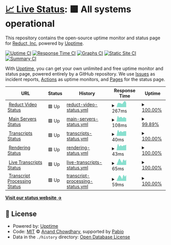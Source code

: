 # [📈 Live Status](https://reduct-inc.github.io/reduct-status): <!--live status--> **🟩 All systems operational**

This repository contains the open-source uptime monitor and status page for [Reduct, Inc](https://reduct-inc.github.io/reduct-status), powered by [Upptime](https://github.com/upptime/upptime).

[![Uptime CI](https://github.com/reduct-inc/reduct-status/workflows/Uptime%20CI/badge.svg)](https://github.com/reduct-inc/reduct-status/actions?query=workflow%3A%22Uptime+CI%22)
[![Response Time CI](https://github.com/reduct-inc/reduct-status/workflows/Response%20Time%20CI/badge.svg)](https://github.com/reduct-inc/reduct-status/actions?query=workflow%3A%22Response+Time+CI%22)
[![Graphs CI](https://github.com/reduct-inc/reduct-status/workflows/Graphs%20CI/badge.svg)](https://github.com/reduct-inc/reduct-status/actions?query=workflow%3A%22Graphs+CI%22)
[![Static Site CI](https://github.com/reduct-inc/reduct-status/workflows/Static%20Site%20CI/badge.svg)](https://github.com/reduct-inc/reduct-status/actions?query=workflow%3A%22Static+Site+CI%22)
[![Summary CI](https://github.com/reduct-inc/reduct-status/workflows/Summary%20CI/badge.svg)](https://github.com/reduct-inc/reduct-status/actions?query=workflow%3A%22Summary+CI%22)

With [Upptime](https://upptime.js.org), you can get your own unlimited and free uptime monitor and status page, powered entirely by a GitHub repository. We use [Issues](https://github.com/reduct-inc/reduct-status/issues) as incident reports, [Actions](https://github.com/reduct-inc/reduct-status/actions) as uptime monitors, and [Pages](https://reduct-inc.github.io/reduct-status) for the status page.

<!--start: status pages-->
<!-- This summary is generated by Upptime (https://github.com/upptime/upptime) -->
<!-- Do not edit this manually, your changes will be overwritten -->
<!-- prettier-ignore -->
| URL | Status | History | Response Time | Uptime |
| --- | ------ | ------- | ------------- | ------ |
| <img alt="" src="https://icons.duckduckgo.com/ip3/app.reduct.video.ico" height="13"> [Reduct Video Status](https://app.reduct.video) | 🟩 Up | [reduct-video-status.yml](https://github.com/reduct-inc/reduct-status/commits/HEAD/history/reduct-video-status.yml) | <details><summary><img alt="Response time graph" src="./graphs/reduct-video-status/response-time-week.png" height="20"> 267ms</summary><br><a href="https://status.reduct.video/history/reduct-video-status"><img alt="Response time 358" src="https://img.shields.io/endpoint?url=https%3A%2F%2Fraw.githubusercontent.com%2Freduct-inc%2Freduct-status%2FHEAD%2Fapi%2Freduct-video-status%2Fresponse-time.json"></a><br><a href="https://status.reduct.video/history/reduct-video-status"><img alt="24-hour response time 439" src="https://img.shields.io/endpoint?url=https%3A%2F%2Fraw.githubusercontent.com%2Freduct-inc%2Freduct-status%2FHEAD%2Fapi%2Freduct-video-status%2Fresponse-time-day.json"></a><br><a href="https://status.reduct.video/history/reduct-video-status"><img alt="7-day response time 267" src="https://img.shields.io/endpoint?url=https%3A%2F%2Fraw.githubusercontent.com%2Freduct-inc%2Freduct-status%2FHEAD%2Fapi%2Freduct-video-status%2Fresponse-time-week.json"></a><br><a href="https://status.reduct.video/history/reduct-video-status"><img alt="30-day response time 276" src="https://img.shields.io/endpoint?url=https%3A%2F%2Fraw.githubusercontent.com%2Freduct-inc%2Freduct-status%2FHEAD%2Fapi%2Freduct-video-status%2Fresponse-time-month.json"></a><br><a href="https://status.reduct.video/history/reduct-video-status"><img alt="1-year response time 358" src="https://img.shields.io/endpoint?url=https%3A%2F%2Fraw.githubusercontent.com%2Freduct-inc%2Freduct-status%2FHEAD%2Fapi%2Freduct-video-status%2Fresponse-time-year.json"></a></details> | <details><summary><a href="https://status.reduct.video/history/reduct-video-status">100.00%</a></summary><a href="https://status.reduct.video/history/reduct-video-status"><img alt="All-time uptime 100.00%" src="https://img.shields.io/endpoint?url=https%3A%2F%2Fraw.githubusercontent.com%2Freduct-inc%2Freduct-status%2FHEAD%2Fapi%2Freduct-video-status%2Fuptime.json"></a><br><a href="https://status.reduct.video/history/reduct-video-status"><img alt="24-hour uptime 100.00%" src="https://img.shields.io/endpoint?url=https%3A%2F%2Fraw.githubusercontent.com%2Freduct-inc%2Freduct-status%2FHEAD%2Fapi%2Freduct-video-status%2Fuptime-day.json"></a><br><a href="https://status.reduct.video/history/reduct-video-status"><img alt="7-day uptime 100.00%" src="https://img.shields.io/endpoint?url=https%3A%2F%2Fraw.githubusercontent.com%2Freduct-inc%2Freduct-status%2FHEAD%2Fapi%2Freduct-video-status%2Fuptime-week.json"></a><br><a href="https://status.reduct.video/history/reduct-video-status"><img alt="30-day uptime 100.00%" src="https://img.shields.io/endpoint?url=https%3A%2F%2Fraw.githubusercontent.com%2Freduct-inc%2Freduct-status%2FHEAD%2Fapi%2Freduct-video-status%2Fuptime-month.json"></a><br><a href="https://status.reduct.video/history/reduct-video-status"><img alt="1-year uptime 100.00%" src="https://img.shields.io/endpoint?url=https%3A%2F%2Fraw.githubusercontent.com%2Freduct-inc%2Freduct-status%2FHEAD%2Fapi%2Freduct-video-status%2Fuptime-year.json"></a></details>
| <img alt="" src="https://icons.duckduckgo.com/ip3/app.reduct.video.ico" height="13"> [Main Servers Status](https://app.reduct.video/x/status) | 🟩 Up | [main-servers-status.yml](https://github.com/reduct-inc/reduct-status/commits/HEAD/history/main-servers-status.yml) | <details><summary><img alt="Response time graph" src="./graphs/main-servers-status/response-time-week.png" height="20"> 108ms</summary><br><a href="https://status.reduct.video/history/main-servers-status"><img alt="Response time 138" src="https://img.shields.io/endpoint?url=https%3A%2F%2Fraw.githubusercontent.com%2Freduct-inc%2Freduct-status%2FHEAD%2Fapi%2Fmain-servers-status%2Fresponse-time.json"></a><br><a href="https://status.reduct.video/history/main-servers-status"><img alt="24-hour response time 607" src="https://img.shields.io/endpoint?url=https%3A%2F%2Fraw.githubusercontent.com%2Freduct-inc%2Freduct-status%2FHEAD%2Fapi%2Fmain-servers-status%2Fresponse-time-day.json"></a><br><a href="https://status.reduct.video/history/main-servers-status"><img alt="7-day response time 108" src="https://img.shields.io/endpoint?url=https%3A%2F%2Fraw.githubusercontent.com%2Freduct-inc%2Freduct-status%2FHEAD%2Fapi%2Fmain-servers-status%2Fresponse-time-week.json"></a><br><a href="https://status.reduct.video/history/main-servers-status"><img alt="30-day response time 150" src="https://img.shields.io/endpoint?url=https%3A%2F%2Fraw.githubusercontent.com%2Freduct-inc%2Freduct-status%2FHEAD%2Fapi%2Fmain-servers-status%2Fresponse-time-month.json"></a><br><a href="https://status.reduct.video/history/main-servers-status"><img alt="1-year response time 138" src="https://img.shields.io/endpoint?url=https%3A%2F%2Fraw.githubusercontent.com%2Freduct-inc%2Freduct-status%2FHEAD%2Fapi%2Fmain-servers-status%2Fresponse-time-year.json"></a></details> | <details><summary><a href="https://status.reduct.video/history/main-servers-status">99.89%</a></summary><a href="https://status.reduct.video/history/main-servers-status"><img alt="All-time uptime 99.98%" src="https://img.shields.io/endpoint?url=https%3A%2F%2Fraw.githubusercontent.com%2Freduct-inc%2Freduct-status%2FHEAD%2Fapi%2Fmain-servers-status%2Fuptime.json"></a><br><a href="https://status.reduct.video/history/main-servers-status"><img alt="24-hour uptime 100.00%" src="https://img.shields.io/endpoint?url=https%3A%2F%2Fraw.githubusercontent.com%2Freduct-inc%2Freduct-status%2FHEAD%2Fapi%2Fmain-servers-status%2Fuptime-day.json"></a><br><a href="https://status.reduct.video/history/main-servers-status"><img alt="7-day uptime 99.89%" src="https://img.shields.io/endpoint?url=https%3A%2F%2Fraw.githubusercontent.com%2Freduct-inc%2Freduct-status%2FHEAD%2Fapi%2Fmain-servers-status%2Fuptime-week.json"></a><br><a href="https://status.reduct.video/history/main-servers-status"><img alt="30-day uptime 99.96%" src="https://img.shields.io/endpoint?url=https%3A%2F%2Fraw.githubusercontent.com%2Freduct-inc%2Freduct-status%2FHEAD%2Fapi%2Fmain-servers-status%2Fuptime-month.json"></a><br><a href="https://status.reduct.video/history/main-servers-status"><img alt="1-year uptime 99.98%" src="https://img.shields.io/endpoint?url=https%3A%2F%2Fraw.githubusercontent.com%2Freduct-inc%2Freduct-status%2FHEAD%2Fapi%2Fmain-servers-status%2Fuptime-year.json"></a></details>
| <img alt="" src="https://icons.duckduckgo.com/ip3/app.reduct.video.ico" height="13"> [Transcripts Status](https://app.reduct.video/x/tsss/status) | 🟩 Up | [transcripts-status.yml](https://github.com/reduct-inc/reduct-status/commits/HEAD/history/transcripts-status.yml) | <details><summary><img alt="Response time graph" src="./graphs/transcripts-status/response-time-week.png" height="20"> 40ms</summary><br><a href="https://status.reduct.video/history/transcripts-status"><img alt="Response time 41" src="https://img.shields.io/endpoint?url=https%3A%2F%2Fraw.githubusercontent.com%2Freduct-inc%2Freduct-status%2FHEAD%2Fapi%2Ftranscripts-status%2Fresponse-time.json"></a><br><a href="https://status.reduct.video/history/transcripts-status"><img alt="24-hour response time 36" src="https://img.shields.io/endpoint?url=https%3A%2F%2Fraw.githubusercontent.com%2Freduct-inc%2Freduct-status%2FHEAD%2Fapi%2Ftranscripts-status%2Fresponse-time-day.json"></a><br><a href="https://status.reduct.video/history/transcripts-status"><img alt="7-day response time 40" src="https://img.shields.io/endpoint?url=https%3A%2F%2Fraw.githubusercontent.com%2Freduct-inc%2Freduct-status%2FHEAD%2Fapi%2Ftranscripts-status%2Fresponse-time-week.json"></a><br><a href="https://status.reduct.video/history/transcripts-status"><img alt="30-day response time 39" src="https://img.shields.io/endpoint?url=https%3A%2F%2Fraw.githubusercontent.com%2Freduct-inc%2Freduct-status%2FHEAD%2Fapi%2Ftranscripts-status%2Fresponse-time-month.json"></a><br><a href="https://status.reduct.video/history/transcripts-status"><img alt="1-year response time 41" src="https://img.shields.io/endpoint?url=https%3A%2F%2Fraw.githubusercontent.com%2Freduct-inc%2Freduct-status%2FHEAD%2Fapi%2Ftranscripts-status%2Fresponse-time-year.json"></a></details> | <details><summary><a href="https://status.reduct.video/history/transcripts-status">100.00%</a></summary><a href="https://status.reduct.video/history/transcripts-status"><img alt="All-time uptime 100.00%" src="https://img.shields.io/endpoint?url=https%3A%2F%2Fraw.githubusercontent.com%2Freduct-inc%2Freduct-status%2FHEAD%2Fapi%2Ftranscripts-status%2Fuptime.json"></a><br><a href="https://status.reduct.video/history/transcripts-status"><img alt="24-hour uptime 100.00%" src="https://img.shields.io/endpoint?url=https%3A%2F%2Fraw.githubusercontent.com%2Freduct-inc%2Freduct-status%2FHEAD%2Fapi%2Ftranscripts-status%2Fuptime-day.json"></a><br><a href="https://status.reduct.video/history/transcripts-status"><img alt="7-day uptime 100.00%" src="https://img.shields.io/endpoint?url=https%3A%2F%2Fraw.githubusercontent.com%2Freduct-inc%2Freduct-status%2FHEAD%2Fapi%2Ftranscripts-status%2Fuptime-week.json"></a><br><a href="https://status.reduct.video/history/transcripts-status"><img alt="30-day uptime 100.00%" src="https://img.shields.io/endpoint?url=https%3A%2F%2Fraw.githubusercontent.com%2Freduct-inc%2Freduct-status%2FHEAD%2Fapi%2Ftranscripts-status%2Fuptime-month.json"></a><br><a href="https://status.reduct.video/history/transcripts-status"><img alt="1-year uptime 100.00%" src="https://img.shields.io/endpoint?url=https%3A%2F%2Fraw.githubusercontent.com%2Freduct-inc%2Freduct-status%2FHEAD%2Fapi%2Ftranscripts-status%2Fuptime-year.json"></a></details>
| <img alt="" src="https://icons.duckduckgo.com/ip3/app.reduct.video.ico" height="13"> [Rendering Status](https://app.reduct.video/x/render/status) | 🟩 Up | [rendering-status.yml](https://github.com/reduct-inc/reduct-status/commits/HEAD/history/rendering-status.yml) | <details><summary><img alt="Response time graph" src="./graphs/rendering-status/response-time-week.png" height="20"> 43ms</summary><br><a href="https://status.reduct.video/history/rendering-status"><img alt="Response time 226" src="https://img.shields.io/endpoint?url=https%3A%2F%2Fraw.githubusercontent.com%2Freduct-inc%2Freduct-status%2FHEAD%2Fapi%2Frendering-status%2Fresponse-time.json"></a><br><a href="https://status.reduct.video/history/rendering-status"><img alt="24-hour response time 42" src="https://img.shields.io/endpoint?url=https%3A%2F%2Fraw.githubusercontent.com%2Freduct-inc%2Freduct-status%2FHEAD%2Fapi%2Frendering-status%2Fresponse-time-day.json"></a><br><a href="https://status.reduct.video/history/rendering-status"><img alt="7-day response time 43" src="https://img.shields.io/endpoint?url=https%3A%2F%2Fraw.githubusercontent.com%2Freduct-inc%2Freduct-status%2FHEAD%2Fapi%2Frendering-status%2Fresponse-time-week.json"></a><br><a href="https://status.reduct.video/history/rendering-status"><img alt="30-day response time 342" src="https://img.shields.io/endpoint?url=https%3A%2F%2Fraw.githubusercontent.com%2Freduct-inc%2Freduct-status%2FHEAD%2Fapi%2Frendering-status%2Fresponse-time-month.json"></a><br><a href="https://status.reduct.video/history/rendering-status"><img alt="1-year response time 226" src="https://img.shields.io/endpoint?url=https%3A%2F%2Fraw.githubusercontent.com%2Freduct-inc%2Freduct-status%2FHEAD%2Fapi%2Frendering-status%2Fresponse-time-year.json"></a></details> | <details><summary><a href="https://status.reduct.video/history/rendering-status">100.00%</a></summary><a href="https://status.reduct.video/history/rendering-status"><img alt="All-time uptime 100.00%" src="https://img.shields.io/endpoint?url=https%3A%2F%2Fraw.githubusercontent.com%2Freduct-inc%2Freduct-status%2FHEAD%2Fapi%2Frendering-status%2Fuptime.json"></a><br><a href="https://status.reduct.video/history/rendering-status"><img alt="24-hour uptime 100.00%" src="https://img.shields.io/endpoint?url=https%3A%2F%2Fraw.githubusercontent.com%2Freduct-inc%2Freduct-status%2FHEAD%2Fapi%2Frendering-status%2Fuptime-day.json"></a><br><a href="https://status.reduct.video/history/rendering-status"><img alt="7-day uptime 100.00%" src="https://img.shields.io/endpoint?url=https%3A%2F%2Fraw.githubusercontent.com%2Freduct-inc%2Freduct-status%2FHEAD%2Fapi%2Frendering-status%2Fuptime-week.json"></a><br><a href="https://status.reduct.video/history/rendering-status"><img alt="30-day uptime 100.00%" src="https://img.shields.io/endpoint?url=https%3A%2F%2Fraw.githubusercontent.com%2Freduct-inc%2Freduct-status%2FHEAD%2Fapi%2Frendering-status%2Fuptime-month.json"></a><br><a href="https://status.reduct.video/history/rendering-status"><img alt="1-year uptime 100.00%" src="https://img.shields.io/endpoint?url=https%3A%2F%2Fraw.githubusercontent.com%2Freduct-inc%2Freduct-status%2FHEAD%2Fapi%2Frendering-status%2Fuptime-year.json"></a></details>
| <img alt="" src="https://icons.duckduckgo.com/ip3/app.reduct.video.ico" height="13"> [Live Transcripts Status](https://app.reduct.video/x/live-transcription/status) | 🟩 Up | [live-transcripts-status.yml](https://github.com/reduct-inc/reduct-status/commits/HEAD/history/live-transcripts-status.yml) | <details><summary><img alt="Response time graph" src="./graphs/live-transcripts-status/response-time-week.png" height="20"> 65ms</summary><br><a href="https://status.reduct.video/history/live-transcripts-status"><img alt="Response time 61" src="https://img.shields.io/endpoint?url=https%3A%2F%2Fraw.githubusercontent.com%2Freduct-inc%2Freduct-status%2FHEAD%2Fapi%2Flive-transcripts-status%2Fresponse-time.json"></a><br><a href="https://status.reduct.video/history/live-transcripts-status"><img alt="24-hour response time 73" src="https://img.shields.io/endpoint?url=https%3A%2F%2Fraw.githubusercontent.com%2Freduct-inc%2Freduct-status%2FHEAD%2Fapi%2Flive-transcripts-status%2Fresponse-time-day.json"></a><br><a href="https://status.reduct.video/history/live-transcripts-status"><img alt="7-day response time 65" src="https://img.shields.io/endpoint?url=https%3A%2F%2Fraw.githubusercontent.com%2Freduct-inc%2Freduct-status%2FHEAD%2Fapi%2Flive-transcripts-status%2Fresponse-time-week.json"></a><br><a href="https://status.reduct.video/history/live-transcripts-status"><img alt="30-day response time 62" src="https://img.shields.io/endpoint?url=https%3A%2F%2Fraw.githubusercontent.com%2Freduct-inc%2Freduct-status%2FHEAD%2Fapi%2Flive-transcripts-status%2Fresponse-time-month.json"></a><br><a href="https://status.reduct.video/history/live-transcripts-status"><img alt="1-year response time 61" src="https://img.shields.io/endpoint?url=https%3A%2F%2Fraw.githubusercontent.com%2Freduct-inc%2Freduct-status%2FHEAD%2Fapi%2Flive-transcripts-status%2Fresponse-time-year.json"></a></details> | <details><summary><a href="https://status.reduct.video/history/live-transcripts-status">100.00%</a></summary><a href="https://status.reduct.video/history/live-transcripts-status"><img alt="All-time uptime 100.00%" src="https://img.shields.io/endpoint?url=https%3A%2F%2Fraw.githubusercontent.com%2Freduct-inc%2Freduct-status%2FHEAD%2Fapi%2Flive-transcripts-status%2Fuptime.json"></a><br><a href="https://status.reduct.video/history/live-transcripts-status"><img alt="24-hour uptime 100.00%" src="https://img.shields.io/endpoint?url=https%3A%2F%2Fraw.githubusercontent.com%2Freduct-inc%2Freduct-status%2FHEAD%2Fapi%2Flive-transcripts-status%2Fuptime-day.json"></a><br><a href="https://status.reduct.video/history/live-transcripts-status"><img alt="7-day uptime 100.00%" src="https://img.shields.io/endpoint?url=https%3A%2F%2Fraw.githubusercontent.com%2Freduct-inc%2Freduct-status%2FHEAD%2Fapi%2Flive-transcripts-status%2Fuptime-week.json"></a><br><a href="https://status.reduct.video/history/live-transcripts-status"><img alt="30-day uptime 100.00%" src="https://img.shields.io/endpoint?url=https%3A%2F%2Fraw.githubusercontent.com%2Freduct-inc%2Freduct-status%2FHEAD%2Fapi%2Flive-transcripts-status%2Fuptime-month.json"></a><br><a href="https://status.reduct.video/history/live-transcripts-status"><img alt="1-year uptime 100.00%" src="https://img.shields.io/endpoint?url=https%3A%2F%2Fraw.githubusercontent.com%2Freduct-inc%2Freduct-status%2FHEAD%2Fapi%2Flive-transcripts-status%2Fuptime-year.json"></a></details>
| <img alt="" src="https://icons.duckduckgo.com/ip3/app.reduct.video.ico" height="13"> [Transcript Processing Status](https://app.reduct.video/x/whisper/status) | 🟩 Up | [transcript-processing-status.yml](https://github.com/reduct-inc/reduct-status/commits/HEAD/history/transcript-processing-status.yml) | <details><summary><img alt="Response time graph" src="./graphs/transcript-processing-status/response-time-week.png" height="20"> 59ms</summary><br><a href="https://status.reduct.video/history/transcript-processing-status"><img alt="Response time 56" src="https://img.shields.io/endpoint?url=https%3A%2F%2Fraw.githubusercontent.com%2Freduct-inc%2Freduct-status%2FHEAD%2Fapi%2Ftranscript-processing-status%2Fresponse-time.json"></a><br><a href="https://status.reduct.video/history/transcript-processing-status"><img alt="24-hour response time 71" src="https://img.shields.io/endpoint?url=https%3A%2F%2Fraw.githubusercontent.com%2Freduct-inc%2Freduct-status%2FHEAD%2Fapi%2Ftranscript-processing-status%2Fresponse-time-day.json"></a><br><a href="https://status.reduct.video/history/transcript-processing-status"><img alt="7-day response time 59" src="https://img.shields.io/endpoint?url=https%3A%2F%2Fraw.githubusercontent.com%2Freduct-inc%2Freduct-status%2FHEAD%2Fapi%2Ftranscript-processing-status%2Fresponse-time-week.json"></a><br><a href="https://status.reduct.video/history/transcript-processing-status"><img alt="30-day response time 58" src="https://img.shields.io/endpoint?url=https%3A%2F%2Fraw.githubusercontent.com%2Freduct-inc%2Freduct-status%2FHEAD%2Fapi%2Ftranscript-processing-status%2Fresponse-time-month.json"></a><br><a href="https://status.reduct.video/history/transcript-processing-status"><img alt="1-year response time 56" src="https://img.shields.io/endpoint?url=https%3A%2F%2Fraw.githubusercontent.com%2Freduct-inc%2Freduct-status%2FHEAD%2Fapi%2Ftranscript-processing-status%2Fresponse-time-year.json"></a></details> | <details><summary><a href="https://status.reduct.video/history/transcript-processing-status">100.00%</a></summary><a href="https://status.reduct.video/history/transcript-processing-status"><img alt="All-time uptime 100.00%" src="https://img.shields.io/endpoint?url=https%3A%2F%2Fraw.githubusercontent.com%2Freduct-inc%2Freduct-status%2FHEAD%2Fapi%2Ftranscript-processing-status%2Fuptime.json"></a><br><a href="https://status.reduct.video/history/transcript-processing-status"><img alt="24-hour uptime 100.00%" src="https://img.shields.io/endpoint?url=https%3A%2F%2Fraw.githubusercontent.com%2Freduct-inc%2Freduct-status%2FHEAD%2Fapi%2Ftranscript-processing-status%2Fuptime-day.json"></a><br><a href="https://status.reduct.video/history/transcript-processing-status"><img alt="7-day uptime 100.00%" src="https://img.shields.io/endpoint?url=https%3A%2F%2Fraw.githubusercontent.com%2Freduct-inc%2Freduct-status%2FHEAD%2Fapi%2Ftranscript-processing-status%2Fuptime-week.json"></a><br><a href="https://status.reduct.video/history/transcript-processing-status"><img alt="30-day uptime 100.00%" src="https://img.shields.io/endpoint?url=https%3A%2F%2Fraw.githubusercontent.com%2Freduct-inc%2Freduct-status%2FHEAD%2Fapi%2Ftranscript-processing-status%2Fuptime-month.json"></a><br><a href="https://status.reduct.video/history/transcript-processing-status"><img alt="1-year uptime 100.00%" src="https://img.shields.io/endpoint?url=https%3A%2F%2Fraw.githubusercontent.com%2Freduct-inc%2Freduct-status%2FHEAD%2Fapi%2Ftranscript-processing-status%2Fuptime-year.json"></a></details>

<!--end: status pages-->

[**Visit our status website →**](https://reduct-inc.github.io/reduct-status)

## 📄 License

- Powered by: [Upptime](https://github.com/upptime/upptime)
- Code: [MIT](./LICENSE) © [Anand Chowdhary](https://anandchowdhary.com), supported by [Pabio](https://pabio.com)
- Data in the `./history` directory: [Open Database License](https://opendatacommons.org/licenses/odbl/1-0/)
